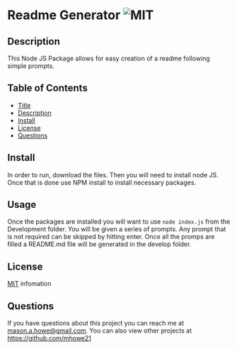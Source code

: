 
  # Readme Generator ![MIT](https://img.shields.io/badge/license-MIT-green)

  ## Description
This Node JS Package allows for easy creation of a readme following simple prompts. 

  ## Table of Contents
* [Title](#Title)
* [Description](#Description)
* [Install](#Install)
* [License](#License)
* [Questions](#Questions)



## Install
In order to run, download the files. Then you will need to install node JS. Once that is done use NPM install to install necessary packages. 

  ## Usage
Once the packages are installed you will want to use `node index.js` from the Development folder. You will be given a series of prompts. Any prompt that is not required can be skipped by hitting enter. Once all the promps are filled a README.md file will be generated in the develop folder. 

  
  ## License
[MIT](https://opensource.org/licenses/MIT) infomation
  
  ## Questions
If you have questions about this project you can reach me at <mason.a.howe@gmail.com>.
You can also view other projects at <https://github.com/mhowe21>
  
  


